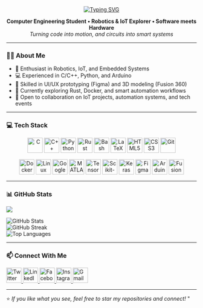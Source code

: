 <div align="center">
  <a href="https://git.io/typing-svg">
    <img src="https://readme-typing-svg.demolab.com?font=Fira+Code&pause=1000&color=F79B42&center=true&vCenter=true&width=435&lines=Hi%2C+I%60m+Suhan+Khadka" alt="Typing SVG" />
  </a>
</div>
<p align="center">
  <b>Computer Engineering Student • Robotics & IoT Explorer • Software meets Hardware</b><br>
  <i>Turning code into motion, and circuits into smart systems</i>
</p>

---

### 👨‍💻 About Me

- 🤖 Enthusiast in Robotics, IoT, and Embedded Systems  
- 💻 Experienced in C/C++, Python, and Arduino 
- 🎨 Skilled in UI/UX prototyping (Figma) and 3D modeling (Fusion 360)  
- 🌱 Currently exploring Rust, Docker, and smart automation workflows  
- 🤝 Open to collaboration on IoT projects, automation systems, and tech events  

---

### 💻 Tech Stack

<p align="center">
  <!-- Row 1: Languages & Core Tools -->
  <img src="https://cdn.jsdelivr.net/gh/devicons/devicon/icons/c/c-original.svg" height="40" alt="C" />
  <img src="https://cdn.jsdelivr.net/gh/devicons/devicon/icons/cplusplus/cplusplus-original.svg" height="40" alt="C++" />
  <img src="https://cdn.jsdelivr.net/gh/devicons/devicon/icons/python/python-original.svg" height="40" alt="Python" />
  <img src="https://skillicons.dev/icons?i=rust&theme=light" height="40" alt="Rust" />
  <img src="https://skillicons.dev/icons?i=bash&theme=light" height="40" alt="Bash" />
  <img src="https://skillicons.dev/icons?i=latex" height="40" alt="LaTeX" />
  <img src="https://cdn.jsdelivr.net/gh/devicons/devicon/icons/html5/html5-original.svg" height="40" alt="HTML5" />
  <img src="https://cdn.jsdelivr.net/gh/devicons/devicon/icons/css3/css3-original.svg" height="40" alt="CSS3" />
  <img src="https://cdn.jsdelivr.net/gh/devicons/devicon/icons/git/git-original.svg" height="40" alt="Git" />
</p>

<p align="center">
  <!-- Row 2: Platforms, Design, ML, Hardware -->
  <img src="https://cdn.jsdelivr.net/gh/devicons/devicon/icons/docker/docker-plain.svg" height="40" alt="Docker" />
  <img src="https://cdn.jsdelivr.net/gh/devicons/devicon/icons/linux/linux-original.svg" height="40" alt="Linux" />
  <img src="https://cdn.jsdelivr.net/gh/devicons/devicon/icons/googlecolab/googlecolab-original.svg" height="40" alt="Google Colab" />
  <img src="https://cdn.jsdelivr.net/gh/devicons/devicon/icons/matlab/matlab-original.svg" height="40" alt="MATLAB" />
  <img src="https://cdn.jsdelivr.net/gh/devicons/devicon/icons/tensorflow/tensorflow-original.svg" height="40" alt="TensorFlow" />
  <img src="https://cdn.jsdelivr.net/gh/devicons/devicon/icons/scikitlearn/scikitlearn-original.svg" height="40" alt="Scikit-learn" />
  <img src="https://cdn.jsdelivr.net/gh/devicons/devicon/icons/keras/keras-original.svg" height="40" alt="Keras" />
  <img src="https://cdn.jsdelivr.net/gh/devicons/devicon/icons/figma/figma-original.svg" height="40" alt="Figma" />
  <img src="https://cdn.jsdelivr.net/gh/devicons/devicon/icons/arduino/arduino-original.svg" height="40" alt="Arduino" />
  <img src="https://cdn.jsdelivr.net/gh/devicons/devicon/icons/fusion/fusion-original.svg" height="40" alt="Fusion 360" />
</p>

---

### 📊 GitHub Stats
  [![](https://visitcount.itsvg.in/api?id=SuhanVerse&label=Profile%20Views&color=0&icon=0)](https://github.com/SuhanVerse)

  <img src="https://github-readme-stats.vercel.app/api?username=SuhanVerse&theme=ayu-mirage&hide_border=false&include_all_commits=true&count_private=true" alt="GitHub Stats" />
  <br>
  <img src="https://nirzak-streak-stats.vercel.app/?user=SuhanVerse&theme=ayu-mirage&hide_border=false" alt="GitHub Streak" />
  <br>
  <img src="https://github-readme-stats.vercel.app/api/top-langs/?username=SuhanVerse&theme=ayu-mirage&hide_border=false&layout=compact" alt="Top Languages" />

---


### 📫 Connect With Me

<a href="https://x.com/ultraman_62">
  <img src="https://skillicons.dev/icons?i=twitter&theme=light" height="40" alt="Twitter" />
</a>
  <a href="https://www.linkedin.com/in/suhan-khadka">
    <img src="https://cdn.jsdelivr.net/gh/devicons/devicon/icons/linkedin/linkedin-original.svg" height="40" alt="LinkedIn" />
  </a>
  <a href="https://facebook.com/suhan.khadka.35">
    <img src="https://cdn.jsdelivr.net/gh/devicons/devicon/icons/facebook/facebook-original.svg" height="40" alt="Facebook" />
  </a>
 <a href="https://instagram.com/suhan.khadka.30">
    <img src="https://skillicons.dev/icons?i=instagram" height="40" alt="Instagram" />
  </a>
 <a href="mailto:khsuhan100@gmail.com">
    <img src="https://skillicons.dev/icons?i=gmail" height="40" alt="Gmail" />
  </a>
</p>

---

⭐ _If you like what you see, feel free to star my repositories and connect!_
"
